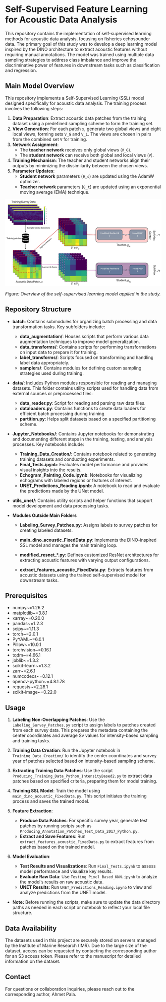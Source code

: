 # Self-Supervised Feature Learning for Acoustic Data Analysis

This repository contains the implementation of self-supervised learning methods for acoustic data analysis, focusing on fisheries echosounder data. The primary goal of this study was to develop a deep learning model inspired by the DINO architecture to extract acoustic features without requiring manual annotations. The model was trained using multiple data sampling strategies to address class imbalance and improve the discriminative power of features in downstream tasks such as classification and regression.

## Main Model Overview

This repository implements a Self-Supervised Learning (SSL) model designed specifically for acoustic data analysis. The training process involves the following steps:

1. **Data Preparation**: Extract acoustic data patches from the training dataset using a predefined sampling scheme to form the training set.
2. **View Generation**: For each patch `x`, generate two global views and eight local views, forming sets `V_G` and `V_L`. The views are chosen in pairs from the combined set `V` for training.
3. **Network Assignment**:
   - The **teacher network** receives only global views (`V_G`).
   - The **student network** can receive both global and local views (`V`).
4. **Training Mechanism**: The teacher and student networks align their outputs by minimizing the dissimilarity between the chosen views.
5. **Parameter Updates**: 
   - **Student network** parameters (`θ_s`) are updated using the AdamW optimizer.
   - **Teacher network** parameters (`θ_t`) are updated using an exponential moving average (EMA) technique.


![SSL Model Overview](utils_unet/SSL_Framework_Figure_NEW.jpg)

*Figure: Overview of the self-supervised learning model applied in the study.*

## Repository Structure

- **batch**: Contains submodules for organizing batch processing and data transformation tasks. Key subfolders include:
  - **data_augmentation/**: Houses scripts that perform various data augmentation techniques to improve model generalization.
  - **data_transforms/**: Contains scripts for performing transformations on input data to prepare it for training.
  - **label_transforms/**: Scripts focused on transforming and handling label data appropriately.
  - **samplers/**: Contains modules for defining custom sampling strategies used during training.


- **data/**: Includes Python modules responsible for reading and managing datasets. This folder contains utility scripts used for handling data from external sources or preprocessed files:
  - **data_reader.py**: Script for reading and parsing raw data files.
  - **dataloaders.py**: Contains functions to create data loaders for efficient batch processing during training.
  - **partition.py**: Helps split datasets based on a specified partitioning scheme.

- **Jupyter_Notebooks/**: Contains Jupyter notebooks for demonstrating and documenting different steps in the training, testing, and analysis processes. Key notebooks include:
  - **Training_Data_Creation/**: Contains notebook related to generating training datasets and conducting experiments.
  - **Final_Tests.ipynb**: Evaluates model performance and provides visual insights into the results.
  - **Echogram_Painting_Code.ipynb**: Notebooks for visualizing echograms with labeled regions or features of interest.
  - **UNET_Predictions_Reading.ipynb**: A notebook to read and evaluate the predictions made by the UNet model.

- **utils_unet/**: Contains utility scripts and helper functions that support model development and data processing tasks. 

- **Modules Outside Main Folders**

  - **Labeling_Survey_Patches.py**: Assigns labels to survey patches for creating labeled datasets.

  - **main_dino_acoustic_FixedData.py**: Implements the DINO-inspired SSL model and manages the main training loop.

  - **modified_resnet_*.py**: Defines customized ResNet architectures for extracting acoustic features with varying output configurations.

  - **extract_features_acoustic_FixedData.py**: Extracts features from acoustic datasets using the trained self-supervised model for downstream tasks.


## Prerequisites

- numpy~=1.26.2
- matplotlib~=3.8.1
- xarray~=0.20.0
- pandas~=1.2.3
- scipy~=1.11.3
- torch~=2.0.1
- PyYAML~=6.0.1
- Pillow~=10.0.1
- torchvision~=0.16.1
- tqdm~=4.66.1
- joblib~=1.3.2
- scikit-learn~=1.3.2
- zarr~=2.6.1
- numcodecs~=0.12.1
- opencv-python~=4.8.1.78
- requests~=2.28.1
- scikit-image~=0.22.0

## Usage

1. **Labeling Non-Overlapping Patches**: Use the `Labeling_Survey_Patches.py` script to assign labels to patches created from each survey data. This prepares the metadata containing the center coordinates and average Sv values for intensity-based sampling and training tasks.

2. **Training Data Creation**: Run the Jupyter notebook in `Training_Data_Creation/` to identify the center coordinates and survey year of patches selected based on intensity-based sampling scheme.

3. **Extracting Training Data Patches**: Use the script `Producing_Training_Data_Python_IntensityBased2.py` to extract data patches based on specified criteria, preparing them for model training.

4. **Training SSL Model**: Train the model using `main_dino_acoustic_FixedData.py`. This script initiates the training process and saves the trained model.

5. **Feature Extraction**:
   - **Produce Data Patches**: For specific survey year, generate test patches by running scripts such as `Producing_Annotation_Patches_Test_Data_2017_Python.py`.
   - **Extract and Save Features**: Run `extract_features_acoustic_FixedData.py` to extract features from patches based on the trained model.

6. **Model Evaluation**:
   - **Test Results and Visualizations**: Run `Final_Tests.ipynb` to assess model performance and visualize key results.
   - **Evaluate Raw Data**: Use `Testing_Pixel_Based_KNN.ipynb` to analyze the model’s results on raw acoustic data.
   - **UNET Results**: Run `UNET_Predictions_Reading.ipynb` to view and analyze predictions from the UNET model.

- **Note:** Before running the scripts, make sure to update the data directory paths as needed in each script or notebook to reflect your local file structure.

## Data Availability

The datasets used in this project are securely stored on servers managed by the Institute of Marine Research (IMR). Due to the large size of the dataset, access can be requested by contacting the corresponding author for an S3 access token. Please refer to the manuscript for detailed information on the dataset.

## Contact

For questions or collaboration inquiries, please reach out to the corresponding author, Ahmet Pala.
